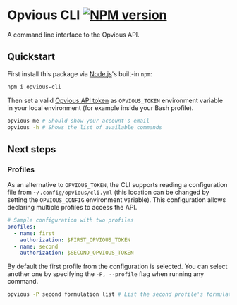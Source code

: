# Opvious CLI [![NPM version](https://img.shields.io/npm/v/opvious-cli.svg)](https://www.npmjs.com/package/opvious-cli)

A command line interface to the Opvious API.

## Quickstart

First install this package via [Node.js][]'s built-in `npm`:

```sh
npm i opvious-cli
```

Then set a valid [Opvious API token][token] as `OPVIOUS_TOKEN` environment
variable in your local environment (for example inside your Bash profile).

```sh
opvious me # Should show your account's email
opvious -h # Shows the list of available commands
```

## Next steps

### Profiles

As an alternative to `OPVIOUS_TOKEN`, the CLI supports reading a configuration
file from `~/.config/opvious/cli.yml` (this location can be changed by setting
the `OPVIOUS_CONFIG` environment variable). This configuration allows declaring
multiple profiles to access the API.

```yaml
# Sample configuration with two profiles
profiles:
  - name: first
    authorization: $FIRST_OPVIOUS_TOKEN
  - name: second
    authorization: $SECOND_OPVIOUS_TOKEN
```

By default the first profile from the configuration is selected. You can select
another one by specifying the `-P, --profile` flag when running any command.

```sh
opvious -P second formulation list # List the second profile's formulations
```


[Node.js]: https://nodejs.org
[token]: https://hub.beta.opvious.io/authorizations.
